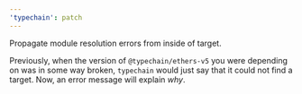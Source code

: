 ```yaml
---
'typechain': patch
---
```


Propagate module resolution errors from inside of target.

Previously, when the version of `@typechain/ethers-v5` you were depending on was in some way broken, `typechain` would
just say that it could not find a target. Now, an error message will explain _why_.
